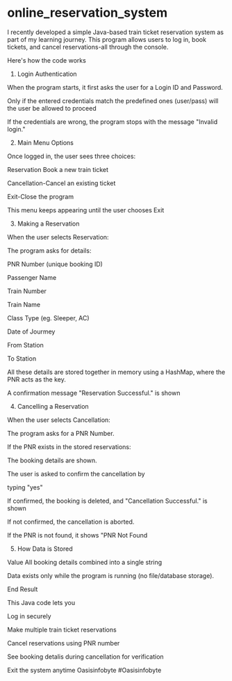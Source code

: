 # online_reservation_system
I recently developed a simple Java-based train ticket reservation system as part of my learning journey. This program allows users to log in, book tickets, and cancel reservations-all through the console.

Here's how the code works

1. Login Authentication

When the program starts, it first asks the user for a Login ID and Password.

Only if the entered credentials match the predefined ones (user/pass) will the user be allowed to proceed

If the credentials are wrong, the program stops with the message "Invalid login."

2. Main Menu Options

Once logged in, the user sees three choices:

Reservation Book a new train ticket

Cancellation-Cancel an existing ticket

Exit-Close the program

This menu keeps appearing until the user chooses Exit

3. Making a Reservation

When the user selects Reservation:

The program asks for details:

PNR Number (unique booking ID)

Passenger Name

Train Number

Train Name

Class Type (eg. Sleeper, AC)

Date of Jourmey

From Station

To Station

All these details are stored together in memory using a HashMap, where the PNR acts as the key.

A confirmation message "Reservation Successful." is shown

4. Cancelling a Reservation

When the user selects Cancellation:

The program asks for a PNR Number.

If the PNR exists in the stored reservations:

The booking details are shown.

The user is asked to confirm the cancellation by

typing "yes"

If confirmed, the booking is deleted, and "Cancellation Successful." is shown

If not confirmed, the cancellation is aborted.

If the PNR is not found, it shows "PNR Not Found

5. How Data is Stored

Value All booking details combined into a single string

Data exists only while the program is running (no file/database storage).

End Result

This Java code lets you

Log in securely 

Make multiple train ticket reservations

Cancel reservations using PNR number

See booking detalis during cancellation for verification

Exit the system anytime
Oasisinfobyte #Oasisinfobyte
